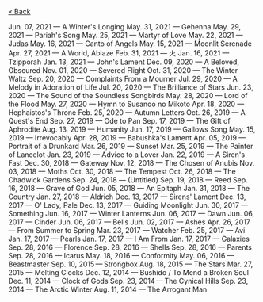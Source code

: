 [« Back](https://jademoroes.github.io)

Jun. 07, 2021 — A Winter's Longing
May. 31, 2021 — Gehenna
May. 29, 2021 — Pariah's Song
May. 25, 2021 — Martyr of Love
May. 22, 2021 — Judas
May. 16, 2021 — Canto of Angels
May. 15, 2021 — Moonlit Serenade
Apr. 27, 2021 — A World, Ablaze
Feb. 31, 2021 — 火
Jan. 16, 2021 — Tzipporah
Jan. 13, 2021 — John's Lament
Dec. 09, 2020 — A Beloved, Obscured
Nov. 01, 2020 — Severed Flight
Oct. 31, 2020 — The Winter Waltz
Sep. 20, 2020 — Complaints From a Mourner
Jul. 29, 2020 — A Melody in Adoration of Life
Jul. 20, 2020 — The Brilliance of Stars
Jun. 23, 2020 — The Sound of the Soundless Songbirds
May. 28, 2020 — Lord of the Flood
May. 27, 2020 — Hymn to Susanoo no Mikoto
Apr. 18, 2020 — Hephaistos's Throne
Feb. 25, 2020 — Autumn Letters
Oct. 26, 2019 — A Quest's End
Sep. 27, 2019 — Ode to Pan
Sep. 17, 2019 — The Gift of Aphrodite
Aug. 13, 2019 — Humanity
Jun. 17, 2019 — Gallows Song
May. 15, 2019 — Irrevocably
Apr. 28, 2019 — Babushka's Lament
Apr. 05, 2019 — Portrait of a Drunkard
Mar. 26, 2019 — Sunset
Mar. 25, 2019 — The Painter of Lancelot
Jan. 23, 2019 — Advice to a Lover
Jan. 22, 2019 — A Siren's Fast
Dec. 30, 2018 — Gateway
Nov. 12, 2018 — The Chosen of Anubis
Nov. 03, 2018 — Moths
Oct. 30, 2018 — The Tempest
Oct. 26, 2018 — The Chadwick Gardens
Sep. 24, 2018 — (Untitled)
Sep. 19, 2018 — Reed
Sep. 16, 2018 — Grave of God
Jun. 05, 2018 — An Epitaph
Jan. 31, 2018 — The Country
Jan. 27, 2018 — Aldrich
Dec. 13, 2017 — Sirens' Lament
Dec. 13, 2017 — O' Lady, Pale
Dec. 13, 2017 — Guiding Moonlight
Jun. 30, 2017 — Something
Jun. 16, 2017 — Winter Lanterns
Jun. 06, 2017 — Dawn
Jun. 06, 2017 — Cinder
Jun. 06, 2017 — Bells
Jun. 02, 2017 — Ashes
Apr. 26, 2017 — From Summer to Spring
Mar. 23, 2017 — Watcher
Feb. 25, 2017 — Avi 
Jan. 17, 2017 — Pearls
Jan. 17, 2017 — I Am From
Jan. 17, 2017 — Galaxies
Sep. 28, 2016 — Florence
Sep. 28, 2016 — Shells
Sep. 28, 2016 — Parents
Sep. 28, 2016 — Icarus
May. 18, 2016 — Conformity
May. 06, 2016 — Beastmaster
Sep. 10, 2015 — Strongbox
Aug. 18, 2015 — The Stars
Mar. 27, 2015 — Melting Clocks
Dec. 12, 2014 — Bushido / To Mend a Broken Soul
Dec. 11, 2014 — Clock of Gods
Sep. 23, 2014 — The Cynical Hills
Sep. 23, 2014 — The Arctic Winter
Aug. 11, 2014 — The Arrogant Man
